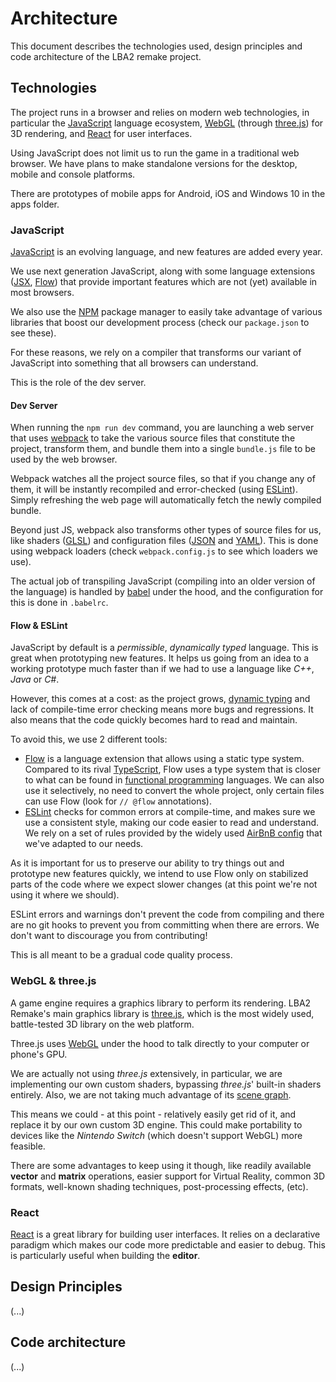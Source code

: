 # Architecture

This document describes the technologies used, design principles and code architecture of the LBA2 remake project.


## Technologies

The project runs in a browser and relies on modern web technologies, in particular the [JavaScript](https://developer.mozilla.org/bm/docs/Web/JavaScript) language ecosystem, [WebGL](https://developer.mozilla.org/en-US/docs/Web/API/WebGL_API) (through [three.js](https://threejs.org/)) for 3D rendering, and [React](https://reactjs.org/) for user interfaces.

Using JavaScript does not limit us to run the game in a traditional web browser. We have plans to make standalone versions for the desktop, mobile and console platforms.

There are prototypes of mobile apps for Android, iOS and Windows 10 in the apps folder.

### JavaScript

[JavaScript](https://developer.mozilla.org/bm/docs/Web/JavaScript) is an evolving language, and new features are added every year.

We use next generation JavaScript, along with some language extensions ([JSX](https://reactjs.org/docs/introducing-jsx.html), [Flow](https://flow.org/)) that provide important features which are not (yet) available in most browsers.

We also use the [NPM](https://www.npmjs.com/) package manager to easily take advantage of various libraries that boost our development process (check our `package.json` to see these).

For these reasons, we rely on a compiler that transforms our variant of JavaScript into something that all browsers can understand.

This is the role of the dev server.

#### Dev Server

When running the `npm run dev` command, you are launching a web server that uses [webpack](https://webpack.js.org/) to take the various source files that constitute the project, transform them, and bundle them into a single `bundle.js` file to be used by the web browser.

Webpack watches all the project source files, so that if you change any of them, it will be instantly recompiled and error-checked (using [ESLint](https://eslint.org/)). Simply refreshing the web page will automatically fetch the newly compiled bundle.

Beyond just JS, webpack also transforms other types of source files for us, like shaders ([GLSL](https://developer.mozilla.org/en-US/docs/Games/Techniques/3D_on_the_web/GLSL_Shaders)) and configuration files ([JSON](https://www.json.org/) and [YAML](http://yaml.org/)). This is done using webpack loaders (check `webpack.config.js` to see which loaders we use).

The actual job of transpiling JavaScript (compiling into an older version of the language) is handled by [babel](https://babeljs.io/) under the hood, and the configuration for this is done in `.babelrc`.

#### Flow & ESLint

JavaScript by default is a _permissible_, _dynamically typed_ language. This is great when prototyping new features. It helps us going from an idea to a working prototype much faster than if we had to use a language like _C++_, _Java_ or _C#_.

However, this comes at a cost: as the project grows, [dynamic typing](https://developer.mozilla.org/en-US/docs/Glossary/Dynamic_typing) and lack of compile-time error checking means more bugs and regressions. It also means that the code quickly becomes hard to read and maintain.

To avoid this, we use 2 different tools:

* [Flow](https://flow.org/) is a language extension that allows using a static type system. Compared to its rival [TypeScript](https://www.typescriptlang.org/), Flow uses a type system that is closer to what can be found in [functional programming](https://www.quora.com/What-is-functional-programming) languages. We can also use it selectively, no need to convert the whole project, only certain files can use Flow (look for `// @flow` annotations).
* [ESLint](https://eslint.org/) checks for common errors at compile-time, and makes sure we use a consistent style, making our code easier to read and understand. We rely on a set of rules provided by the widely used [AirBnB config](https://github.com/airbnb/javascript) that we've adapted to our needs.

As it is important for us to preserve our ability to try things out and prototype new features quickly, we intend to use Flow only on stabilized parts of the code where we expect slower changes (at this point we're not using it where we should).

ESLint errors and warnings don't prevent the code from compiling and there are no git hooks to prevent you from committing when there are errors. We don't want to discourage you from contributing!

This is all meant to be a gradual code quality process.

### WebGL & three.js

A game engine requires a graphics library to perform its rendering. LBA2 Remake's main graphics library is [three.js](https://threejs.org/), which is the most widely used, battle-tested 3D library on the web platform.

Three.js uses [WebGL](https://developer.mozilla.org/en-US/docs/Web/API/WebGL_API) under the hood to talk directly to your computer or phone's GPU.

We are actually not using _three.js_ extensively, in particular, we are implementing our own custom shaders, bypassing _three.js_' built-in shaders entirely.
Also, we are not taking much advantage of its [scene graph](https://en.wikipedia.org/wiki/Scene_graph).

This means we could - at this point - relatively easily get rid of it, and replace it by our own custom 3D engine. This could make portability to devices like the _Nintendo Switch_ (which doesn't support WebGL) more feasible.

There are some advantages to keep using it though, like readily available **vector** and **matrix** operations, easier support for Virtual Reality, common 3D formats, well-known shading techniques, post-processing effects, (etc).

### React

[React](https://reactjs.org/) is a great library for building user interfaces. It relies on a declarative paradigm which makes our code more predictable and easier to debug. This is particularly useful when building the **editor**.


## Design Principles

(...)


## Code architecture

(...)